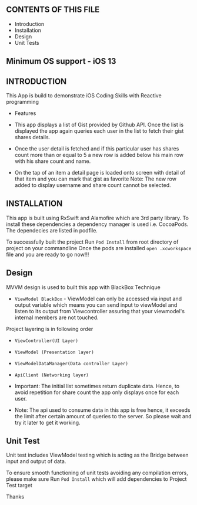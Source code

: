 CONTENTS OF THIS FILE
---------------------
 * Introduction
 * Installation
 * Design
 * Unit Tests

## Minimum OS support - iOS 13

INTRODUCTION
------------

This App is build to demonstrate iOS Coding Skills with Reactive programming

* Features

* This app displays a list of Gist provided by Github API. Once the list is displayed the app again queries each user in the list to fetch their gist shares details.

* Once the user detail is fetched and if this particular user has shares count more than or equal to 5 a new row is added below his main row with his share count and name.

* On the tap of an item a detail page is loaded onto screen with detail of that item and you can mark that gist as favorite
Note: The new row added to display username and share count cannot be selected.

INSTALLATION
------------
This app is built using RxSwift and Alamofire which are 3rd party library.
To install these dependencies a dependency manager is used i.e. CocoaPods. 
The dependecies are listed in podfile.

To successfully built the project Run ```Pod Install``` from root directory of project on your commandline 
Once the pods are installed ```open .xcworkspace``` file and you are ready to go now!!!


Design
-----------

MVVM design is used to built this app with BlackBox Technique

*  ```ViewModel BlackBox``` - ViewModel can only be accessed via input and output variable which means you can send input to viewModel and listen to its output from Viewcontroller assuring that your viewmodel's internal members are not touched.

 Project layering is in following order
 *  ```ViewController(UI Layer)```
 *  ```ViewModel (Presentation layer)```
 *  ```ViewModelDataManager(Data controller Layer)``` 
 *  ```ApiClient (Networking layer)``` 

* Important: The initial list sometimes return duplicate data. Hence, to avoid repetition for share count the app only displays once for each user. 
* Note: The api used to consume data in this app is free hence, it exceeds the limit after certain amount of queries to the server. So please wait and try it later to get it working.

Unit Test
------------
Unit test includes ViewModel testing which is acting as the Bridge between input and output of data.

To ensure smooth functioning of unit tests avoiding any compilation errors, please make sure Run ```Pod Install```
which will add dependencies to Project Test target

Thanks
